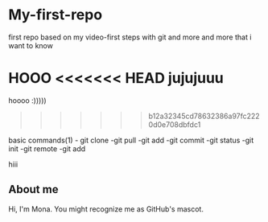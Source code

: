 # My-first-repo
first repo based on my video-first steps with git and more and more that i want to know

HOOO
<<<<<<< HEAD
jujujuuu
=======
hoooo :)))))
>>>>>>> b12a32345cd78632386a97fc2220d0e708dbfdc1





basic commands(1)
     - git clone
     -git pull
     -git add
     -git commit
     -git status
     -git init
     -git remote
     -git add



hiii

## About me

Hi, I'm Mona. You might recognize me as GitHub's mascot.
